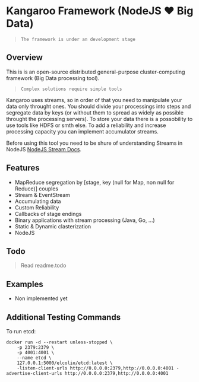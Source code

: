 # Kangaroo Framework (NodeJS :heart: Big Data)

> `The framework is under an development stage`

## Overview

This is is an open-source distributed general-purpose cluster-computing framework (Big Data processing tool).

> `Complex solutions require simple tools`

Kangaroo uses streams, so in order of that you need to manipulate your data only throught ones. You should divide your processings into steps and segregate data by keys (or without them to spread as widely as possible throught the processing servers). To store your data there is a possobility to use tools like HDFS or smth else. To add a reliability and increase processing capacity you can implement accumulator streams.

Before using this tool you need to be shure of understanding Streams in NodeJS [NodeJS Stream Docs](https://nodejs.org/api/stream.html).

## Features

  - MapReduce segregation by [stage, key (null for Map, non null for Reduce)] couples
  - Stream & EventStream
  - Accumulating data
  - Custom Reliability
  - Callbacks of stage endings
  - Binary applications with stream processing (Java, Go, ...)
  - Static & Dynamic clasterization
  - NodeJS

## Todo

> Read readme.todo

## Examples

  - Non implemented yet

## Additional Testing Commands

To run etcd:

```
docker run -d --restart unless-stopped \
    -p 2379:2379 \
    -p 4001:4001 \
    --name etcd \
    127.0.0.1:5000/elcolio/etcd:latest \
    -listen-client-urls http://0.0.0.0:2379,http://0.0.0.0:4001 -advertise-client-urls http://0.0.0.0:2379,http://0.0.0.0:4001
```

